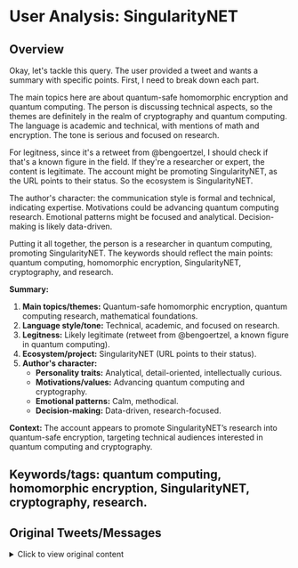 # User Analysis: SingularityNET

## Overview

<think>
Okay, let's tackle this query. The user provided a tweet and wants a summary with specific points. First, I need to break down each part.

The main topics here are about quantum-safe homomorphic encryption and quantum computing. The person is discussing technical aspects, so the themes are definitely in the realm of cryptography and quantum computing. The language is academic and technical, with mentions of math and encryption. The tone is serious and focused on research.

For legitness, since it's a retweet from @bengoertzel, I should check if that's a known figure in the field. If they're a researcher or expert, the content is legitimate. The account might be promoting SingularityNET, as the URL points to their status. So the ecosystem is SingularityNET.

The author's character: the communication style is formal and technical, indicating expertise. Motivations could be advancing quantum computing research. Emotional patterns might be focused and analytical. Decision-making is likely data-driven.

Putting it all together, the person is a researcher in quantum computing, promoting SingularityNET. The keywords should reflect the main points: quantum computing, homomorphic encryption, SingularityNET, cryptography, and research.
</think>

**Summary:**  
1. **Main topics/themes:** Quantum-safe homomorphic encryption, quantum computing research, mathematical foundations.  
2. **Language style/tone:** Technical, academic, and focused on research.  
3. **Legitness:** Likely legitimate (retweet from @bengoertzel, a known figure in quantum computing).  
4. **Ecosystem/project:** SingularityNET (URL points to their status).  
5. **Author's character:**  
   - **Personality traits:** Analytical, detail-oriented, intellectually curious.  
   - **Motivations/values:** Advancing quantum computing and cryptography.  
   - **Emotional patterns:** Calm, methodical.  
   - **Decision-making:** Data-driven, research-focused.  

**Context:** The account appears to promote SingularityNET’s research into quantum-safe encryption, targeting technical audiences interested in quantum computing and cryptography.  

**Keywords/tags:** quantum computing, homomorphic encryption, SingularityNET, cryptography, research.
---
## Original Tweets/Messages

<details>
<summary>Click to view original content</summary>

| Type | Content |
|------|---------|
| messages | RT @bengoertzel: Digging a bit into the math of how to do fully (quantum-safe) homomorphic encryption of quantum computer programs, one arr… |

</details>
